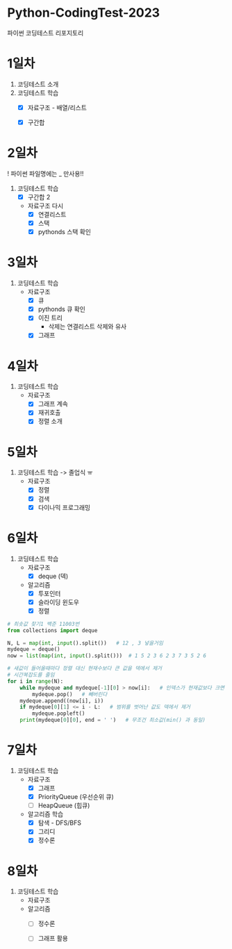 # Python-CodingTest-2023
파이썬 코딩테스트 리포지토리


# 1일차
1. 코딩테스트 소개
2. 코딩테스트 학습
    - [x] 자료구조 - 배열/리스트
    - [x] 구간합


# 2일차
! 파이썬 파일명에는 _ 만사용!! 
1. 코딩테스트 학습
    - [x] 구간합 2
    - 자료구조 다시
        - [x] 연결리스트
        - [x] 스택
        - [x] pythonds 스택 확인

# 3일차
1. 코딩테스트 학습
    - 자료구조
        - [x] 큐
        - [x] pythonds 큐 확인
        - [x] 이진 트리
            - 삭제는 연결리스트 삭제와 유사            
        - [x] 그래프

# 4일차
1. 코딩테스트 학습
    - 자료구조
        - [x] 그래프 계속
        - [x] 재귀호출
        - [x] 정렬 소개

# 5일차
1. 코딩테스트 학습  -> 졸업식 ㅠ
    - 자료구조
        - [x] 정렬
        - [x] 검색
        - [x] 다이나믹 프로그래밍

# 6일차
1. 코딩테스트 학습
    - 자료구조
        - [x] deque (덱)
    - 알고리즘 
        - [x] 투포인터
        - [x] 슬라이딩 윈도우
        - [x] 정렬

```python
# 최솟값 찾기1 백준 11003번
from collections import deque

N, L = map(int, input().split())   # 12 , 3 넣을거임
mydeque = deque()
now = list(map(int, input().split()))  # 1 5 2 3 6 2 3 7 3 5 2 6

# 새값이 들어올때마다 정렬 대신 현재수보다 큰 값을 덱에서 제거
# 시간복잡도를 줄임
for i in range(N):
    while mydeque and mydeque[-1][0] > now[i]:   # 인덱스가 현재값보다 크면
        mydeque.pop()   # 빼버린다
    mydeque.append((now[i], i))
    if mydeque[0][1] <= i - L:   # 범위를 벗어난 값도 덱에서 제거
        mydeque.popleft()
    print(mydeque[0][0], end = ' ')   # 무조건 최소값(min() 과 동일)

```

# 7일차
1. 코딩테스트 학습
    - 자료구조
        - [x] 그래프
        - [x] PriorityQueue (우선순위 큐)
        - [ ] HeapQueue (힙큐)
    - 알고리즘 학습
        - [x] 탐색 - DFS/BFS
        - [x] 그리디
        - [x] 정수론

# 8일차
1. 코딩테스트 학습
    - 자료구조
    - 알고리즘
        - [ ] 정수론
        - [ ] 그래프 활용


